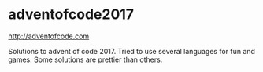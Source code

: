 # adventofcode2017
http://adventofcode.com

Solutions to advent of code 2017. Tried to use several languages for fun and games.
Some solutions are prettier than others.
